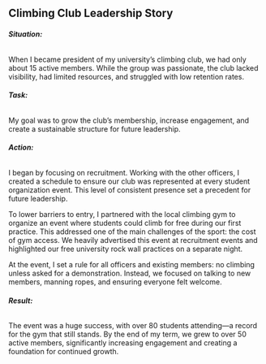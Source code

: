 
## **Climbing Club Leadership Story**
###### **Situation:**  
When I became president of my university’s climbing club, we had only about 15 active members. While the group was passionate, the club lacked visibility, had limited resources, and struggled with low retention rates.
###### **Task:**  
My goal was to grow the club’s membership, increase engagement, and create a sustainable structure for future leadership.
###### **Action:**  
I began by focusing on recruitment. Working with the other officers, I created a schedule to ensure our club was represented at every student organization event. This level of consistent presence set a precedent for future leadership.

To lower barriers to entry, I partnered with the local climbing gym to organize an event where students could climb for free during our first practice. This addressed one of the main challenges of the sport: the cost of gym access. We heavily advertised this event at recruitment events and highlighted our free university rock wall practices on a separate night.

At the event, I set a rule for all officers and existing members: no climbing unless asked for a demonstration. Instead, we focused on talking to new members, manning ropes, and ensuring everyone felt welcome.
###### **Result:**  
The event was a huge success, with over 80 students attending—a record for the gym that still stands. By the end of my term, we grew to over 50 active members, significantly increasing engagement and creating a foundation for continued growth.